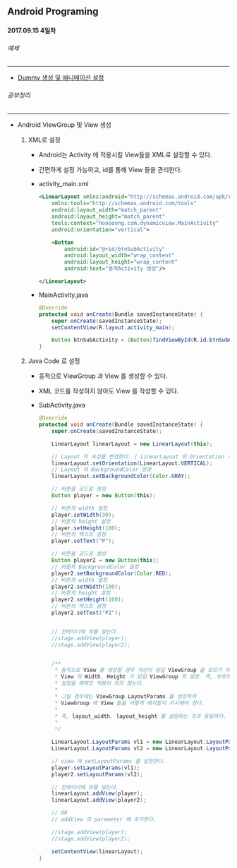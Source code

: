 Android Programing
----------------------------------------------------
#### 2017.09.15 4일차

###### 예제
____________________________________________________

  - [Dummy 생성 및 애니메이션 설정](https://github.com/Hooooong/DAY10_DummyAnimation)

###### 공부정리
____________________________________________________

  - Android ViewGroup 및 View 생성

      1. XML로 설정

          - Android는 Activity 에 적용시킬 View들을 XML로 설정할 수 있다.
          - 간편하게 설정 가능하고, id를 통해 View 들을 관리한다.

          - activity_main.xml

              ```xml
              <LinearLayout xmlns:android="http://schemas.android.com/apk/res/android"
                  xmlns:tools="http://schemas.android.com/tools"
                  android:layout_width="match_parent"
                  android:layout_height="match_parent"
                  tools:context="hooooong.com.dynamicview.MainActivity"
                  android:orientation="vertical">

                  <Button
                      android:id="@+id/btnSubActivity"
                      android:layout_width="wrap_content"
                      android:layout_height="wrap_content"
                      android:text="동적Activity 생성"/>

              </LinearLayout>
              ```
          - MainActivity.java

              ```java
              @Override
              protected void onCreate(Bundle savedInstanceState) {
                  super.onCreate(savedInstanceState);
                  setContentView(R.layout.activity_main);

                  Button btnSubActivity = (Button)findViewById(R.id.btnSubActivity);
              }            
              ```

      2. Java Code 로 설정

          - 동적으로 ViewGroup 과 View 를 생성할 수 있다.
          - XML 코드를 작성하지 않아도 View 를 작성할 수 있다.

          - SubActivity.java

              ```java
              @Override
              protected void onCreate(Bundle savedInstanceState) {
                  super.onCreate(savedInstanceState);

                  LinearLayout linearLayout = new LinearLayout(this);

                  // Layout 의 속성을 변경한다. ( LinearLayout 의 Orientation 속성을 VERTICAL 로)
                  linearLayout.setOrientation(LinearLayout.VERTICAL);
                  // Layout 의 BackgroundColor 변경
                  linearLayout.setBackgroundColor(Color.GRAY);

                  // 버튼을 코드로 생성
                  Button player = new Button(this);

                  // 버튼의 width 설정
                  player.setWidth(30);
                  // 버튼의 height 설정
                  player.setHeight(100);
                  // 버튼의 텍스트 설정
                  player.setText("P");

                  // 버튼을 코드로 생성
                  Button player2 = new Button(this);
                  // 버튼의 BackgroundColor 설정
                  player2.setBackgroundColor(Color.RED);
                  // 버튼의 width 설정
                  player2.setWidth(100);
                  // 버튼의 height 설정
                  player2.setHeight(100);
                  // 버튼의 텍스트 설정
                  player2.setText("P2");


                  // 컨테이너에 뷰를 넣는다.
                  //stage.addView(player);
                  //stage.addView(player2);


                  /**
                   * 동적으로 View 를 생성할 경우 자신이 담길 ViewGroup 을 모르기 때문에
                   * View 의 Width, Height 가 담길 ViewGroup 의 설정. 즉, 부모의 Layout 에 맞춰지기 때문에
                   * 설정을 해줘도 적용이 되지 않는다.
                   *
                   * 그럴 경우에는 ViewGroup.LayoutParams 를 생성하여
                   * ViewGroup 에 View 들을 어떻게 배치할지 지시해야 한다.
                   *
                   * 즉, layout_width, layout_height 를 설정하는 것과 동일하다.
                   *
                   */

                  LinearLayout.LayoutParams vl1 = new LinearLayout.LayoutParams(250, 500);
                  LinearLayout.LayoutParams vl2 = new LinearLayout.LayoutParams(500, 500);

                  // view 에 setLayoutParams 를 설정한다.
                  player.setLayoutParams(vl1);
                  player2.setLayoutParams(vl2);

                  // 컨테이너에 뷰를 넣는다.
                  linearLayout.addView(player);
                  linearLayout.addView(player2);

                  // OR
                  // addView 의 parameter 에 추가한다.

                  //stage.addView(player);
                  //stage.addView(player2);

                  setContentView(linearLayout);
              }
              ```
